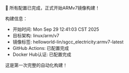 🎉 所有配置已完成，正式开始ARMv7镜像构建！

构建信息：
- 开始时间: Mon Sep 29 12:41:03 CST 2025
- 目标架构: linux/arm/v7
- 镜像标签: helloworld-lin/sgcc_electricity:armv7-latest
- GitHub Actions: 已配置完成
- Docker Hub认证: 已配置完成

这是第一次完整的自动化构建！
